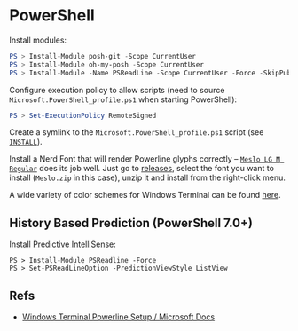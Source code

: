 PowerShell
==========

Install modules:

```powershell
PS > Install-Module posh-git -Scope CurrentUser
PS > Install-Module oh-my-posh -Scope CurrentUser
PS > Install-Module -Name PSReadLine -Scope CurrentUser -Force -SkipPublisherCheck
```

Configure execution policy to allow scripts (need to source `Microsoft.PowerShell_profile.ps1` when starting PowerShell):

```powershell
PS > Set-ExecutionPolicy RemoteSigned
```

Create a symlink to the `Microsoft.PowerShell_profile.ps1` script (see [`INSTALL`](https://github.com/snovvcrash/dotfiles-windows/blob/master/powershell/INSTALL)).

Install a Nerd Font that will render Powerline glyphs correctly – [`Meslo LG M Regular`](https://github.com/ryanoasis/nerd-fonts/tree/master/patched-fonts/Meslo) does its job well. Just go to [releases](https://github.com/ryanoasis/nerd-fonts/releases), select the font you want to install (`Meslo.zip` in this case), unzip it and install from the right-click menu.

A wide variety of color schemes for Windows Terminal can be found [here](https://windowsterminalthemes.dev/).

## History Based Prediction (PowerShell 7.0+)

Install [Predictive IntelliSense](https://devblogs.microsoft.com/powershell/announcing-psreadline-2-1-with-predictive-intellisense/):

```
PS > Install-Module PSReadline -Force
PS > Set-PSReadLineOption -PredictionViewStyle ListView
```

## Refs

* [Windows Terminal Powerline Setup / Microsoft Docs](https://docs.microsoft.com/en-us/windows/terminal/tutorials/powerline-setup)
